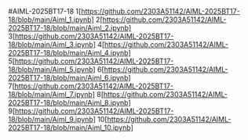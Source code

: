 #AIML-2025BT17-18
1[https://github.com/2303A51142/AIML-2025BT17-18/blob/main/Aiml_1.ipynb]
2[https://github.com/2303A51142/AIML-2025BT17-18/blob/main/Aiml_2.ipynb]
3[https://github.com/2303A51142/AIML-2025BT17-18/blob/main/Aiml_3.ipynb]
4[https://github.com/2303A51142/AIML-2025BT17-18/blob/main/Aiml_4.ipynb]
5[https://github.com/2303A51142/AIML-2025BT17-18/blob/main/Aiml_5.ipynb]
6[https://github.com/2303A51142/AIML-2025BT17-18/blob/main/Aiml_6.ipynb]
7[https://github.com/2303A51142/AIML-2025BT17-18/blob/main/Aiml_7.ipynb]
8[https://github.com/2303A51142/AIML-2025BT17-18/blob/main/Aiml_8.ipynb]
9[https://github.com/2303A51142/AIML-2025BT17-18/blob/main/Aiml_9.ipynb]
10[https://github.com/2303A51142/AIML-2025BT17-18/blob/main/Aiml_10.ipynb]


